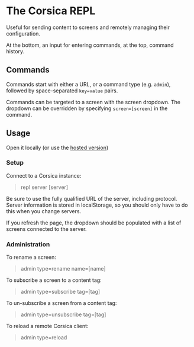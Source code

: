 # The Corsica REPL

Useful for sending content to screens and remotely managing their configuration.

At the bottom, an input for entering commands, at the top, command history.

## Commands

Commands start with either a URL, or a command type (e.g. `admin`), followed by space-separated `key=value` pairs.

Commands can be targeted to a screen with the screen dropdown. The dropdown can be overridden by specifying `screen=[screen]` in the command.

## Usage

Open it locally (or use the [hosted version](http://potch.github.io/corsica-repl/))

### Setup

Connect to a Corsica instance:

> repl server [server]

Be sure to use the fully qualified URL of the server, including protocol. Server information is stored in localStorage, so you should only have to do this when you change servers.

If you refresh the page, the dropdown should be populated with a list of screens connected to the server.

### Administration

To rename a screen:

> admin type=rename name=[name]

To subscribe a screen to a content tag:

> admin type=subscribe tag=[tag]

To un-subscribe a screen from a content tag:

> admin type=unsubscribe tag=[tag]

To reload a remote Corsica client:

> admin type=reload




